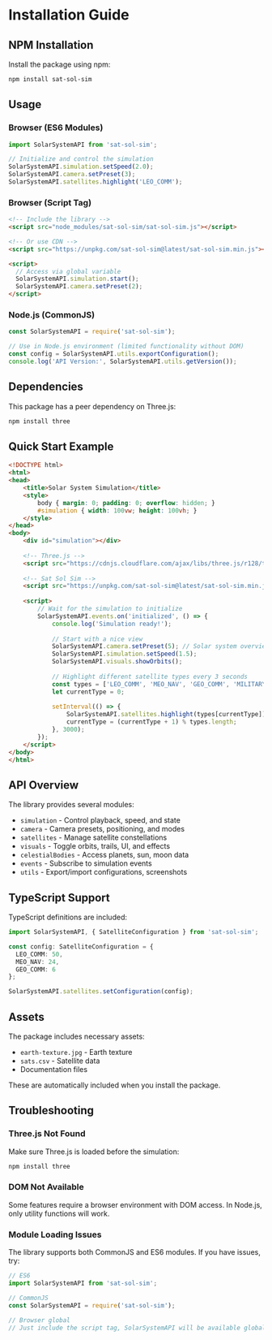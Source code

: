 # Installation Guide

## NPM Installation

Install the package using npm:

```bash
npm install sat-sol-sim
```

## Usage

### Browser (ES6 Modules)

```javascript
import SolarSystemAPI from 'sat-sol-sim';

// Initialize and control the simulation
SolarSystemAPI.simulation.setSpeed(2.0);
SolarSystemAPI.camera.setPreset(3);
SolarSystemAPI.satellites.highlight('LEO_COMM');
```

### Browser (Script Tag)

```html
<!-- Include the library -->
<script src="node_modules/sat-sol-sim/sat-sol-sim.js"></script>

<!-- Or use CDN -->
<script src="https://unpkg.com/sat-sol-sim@latest/sat-sol-sim.min.js"></script>

<script>
  // Access via global variable
  SolarSystemAPI.simulation.start();
  SolarSystemAPI.camera.setPreset(2);
</script>
```

### Node.js (CommonJS)

```javascript
const SolarSystemAPI = require('sat-sol-sim');

// Use in Node.js environment (limited functionality without DOM)
const config = SolarSystemAPI.utils.exportConfiguration();
console.log('API Version:', SolarSystemAPI.utils.getVersion());
```

## Dependencies

This package has a peer dependency on Three.js:

```bash
npm install three
```

## Quick Start Example

```html
<!DOCTYPE html>
<html>
<head>
    <title>Solar System Simulation</title>
    <style>
        body { margin: 0; padding: 0; overflow: hidden; }
        #simulation { width: 100vw; height: 100vh; }
    </style>
</head>
<body>
    <div id="simulation"></div>
    
    <!-- Three.js -->
    <script src="https://cdnjs.cloudflare.com/ajax/libs/three.js/r128/three.min.js"></script>
    
    <!-- Sat Sol Sim -->
    <script src="https://unpkg.com/sat-sol-sim@latest/sat-sol-sim.min.js"></script>
    
    <script>
        // Wait for the simulation to initialize
        SolarSystemAPI.events.on('initialized', () => {
            console.log('Simulation ready!');
            
            // Start with a nice view
            SolarSystemAPI.camera.setPreset(5); // Solar system overview
            SolarSystemAPI.simulation.setSpeed(1.5);
            SolarSystemAPI.visuals.showOrbits();
            
            // Highlight different satellite types every 3 seconds
            const types = ['LEO_COMM', 'MEO_NAV', 'GEO_COMM', 'MILITARY', 'LEO_WEATHER'];
            let currentType = 0;
            
            setInterval(() => {
                SolarSystemAPI.satellites.highlight(types[currentType]);
                currentType = (currentType + 1) % types.length;
            }, 3000);
        });
    </script>
</body>
</html>
```

## API Overview

The library provides several modules:

- `simulation` - Control playback, speed, and state
- `camera` - Camera presets, positioning, and modes  
- `satellites` - Manage satellite constellations
- `visuals` - Toggle orbits, trails, UI, and effects
- `celestialBodies` - Access planets, sun, moon data
- `events` - Subscribe to simulation events
- `utils` - Export/import configurations, screenshots

## TypeScript Support

TypeScript definitions are included:

```typescript
import SolarSystemAPI, { SatelliteConfiguration } from 'sat-sol-sim';

const config: SatelliteConfiguration = {
  LEO_COMM: 50,
  MEO_NAV: 24,
  GEO_COMM: 6
};

SolarSystemAPI.satellites.setConfiguration(config);
```

## Assets

The package includes necessary assets:
- `earth-texture.jpg` - Earth texture
- `sats.csv` - Satellite data
- Documentation files

These are automatically included when you install the package.

## Troubleshooting

### Three.js Not Found
Make sure Three.js is loaded before the simulation:
```bash
npm install three
```

### DOM Not Available
Some features require a browser environment with DOM access. In Node.js, only utility functions will work.

### Module Loading Issues
The library supports both CommonJS and ES6 modules. If you have issues, try:
```javascript
// ES6
import SolarSystemAPI from 'sat-sol-sim';

// CommonJS
const SolarSystemAPI = require('sat-sol-sim');

// Browser global
// Just include the script tag, SolarSystemAPI will be available globally
``` 